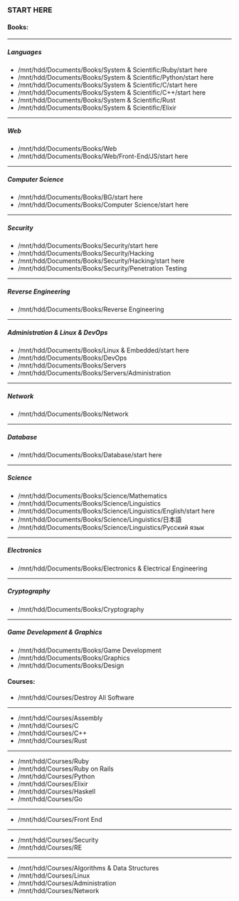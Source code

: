 ### START HERE

#### Books:
--------------------------------------------------------------------------------

##### Languages
- /mnt/hdd/Documents/Books/System & Scientific/Ruby/start here
- /mnt/hdd/Documents/Books/System & Scientific/Python/start here
- /mnt/hdd/Documents/Books/System & Scientific/C/start here
- /mnt/hdd/Documents/Books/System & Scientific/C++/start here
- /mnt/hdd/Documents/Books/System & Scientific/Rust
- /mnt/hdd/Documents/Books/System & Scientific/Elixir

--------------------------------------------------------------------------------

##### Web
- /mnt/hdd/Documents/Books/Web
- /mnt/hdd/Documents/Books/Web/Front-End/JS/start here

--------------------------------------------------------------------------------

##### Computer Science
- /mnt/hdd/Documents/Books/BG/start here
- /mnt/hdd/Documents/Books/Computer Science/start here

--------------------------------------------------------------------------------

##### Security 
- /mnt/hdd/Documents/Books/Security/start here
- /mnt/hdd/Documents/Books/Security/Hacking
- /mnt/hdd/Documents/Books/Security/Hacking/start here
- /mnt/hdd/Documents/Books/Security/Penetration Testing

--------------------------------------------------------------------------------

##### Reverse Engineering 
- /mnt/hdd/Documents/Books/Reverse Engineering

--------------------------------------------------------------------------------

##### Administration & Linux & DevOps
- /mnt/hdd/Documents/Books/Linux & Embedded/start here
- /mnt/hdd/Documents/Books/DevOps
- /mnt/hdd/Documents/Books/Servers
- /mnt/hdd/Documents/Books/Servers/Administration

--------------------------------------------------------------------------------

##### Network
- /mnt/hdd/Documents/Books/Network

--------------------------------------------------------------------------------

##### Database
- /mnt/hdd/Documents/Books/Database/start here

--------------------------------------------------------------------------------

##### Science
- /mnt/hdd/Documents/Books/Science/Mathematics
- /mnt/hdd/Documents/Books/Science/Linguistics
- /mnt/hdd/Documents/Books/Science/Linguistics/English/start here
- /mnt/hdd/Documents/Books/Science/Linguistics/日本語
- /mnt/hdd/Documents/Books/Science/Linguistics/Русский язык

--------------------------------------------------------------------------------

##### Electronics
- /mnt/hdd/Documents/Books/Electronics & Electrical Engineering

--------------------------------------------------------------------------------

##### Cryptography
- /mnt/hdd/Documents/Books/Cryptography

--------------------------------------------------------------------------------

##### Game Development & Graphics
- /mnt/hdd/Documents/Books/Game Development
- /mnt/hdd/Documents/Books/Graphics
- /mnt/hdd/Documents/Books/Design

#### Courses:

- /mnt/hdd/Courses/Destroy All Software

--------------------------------------------------------------------------------

- /mnt/hdd/Courses/Assembly
- /mnt/hdd/Courses/C
- /mnt/hdd/Courses/C++
- /mnt/hdd/Courses/Rust

--------------------------------------------------------------------------------

- /mnt/hdd/Courses/Ruby
- /mnt/hdd/Courses/Ruby on Rails
- /mnt/hdd/Courses/Python
- /mnt/hdd/Courses/Elixir
- /mnt/hdd/Courses/Haskell
- /mnt/hdd/Courses/Go

--------------------------------------------------------------------------------

- /mnt/hdd/Courses/Front End

--------------------------------------------------------------------------------

- /mnt/hdd/Courses/Security
- /mnt/hdd/Courses/RE

--------------------------------------------------------------------------------

- /mnt/hdd/Courses/Algorithms & Data Structures
- /mnt/hdd/Courses/Linux
- /mnt/hdd/Courses/Administration
- /mnt/hdd/Courses/Network
